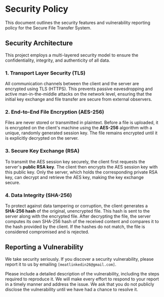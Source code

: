 # Security Policy

This document outlines the security features and vulnerability reporting policy for the Secure File Transfer System.

## Security Architecture

This project employs a multi-layered security model to ensure the confidentiality, integrity, and authenticity of all data.

### 1. Transport Layer Security (TLS)

All communication channels between the client and the server are encrypted using TLS (HTTPS). This prevents passive eavesdropping and active man-in-the-middle attacks on the network level, ensuring that the initial key exchange and file transfer are secure from external observers.

### 2. End-to-End File Encryption (AES-256)

Files are never stored or transmitted in plaintext. Before a file is uploaded, it is encrypted on the client's machine using the **AES-256** algorithm with a unique, randomly generated session key. The file remains encrypted until it is explicitly decrypted on the server.

### 3. Secure Key Exchange (RSA)

To transmit the AES session key securely, the client first requests the server's **public RSA key**. The client then encrypts the AES session key with this public key. Only the server, which holds the corresponding private RSA key, can decrypt and retrieve the AES key, making the key exchange secure.

### 4. Data Integrity (SHA-256)

To protect against data tampering or corruption, the client generates a **SHA-256 hash** of the original, unencrypted file. This hash is sent to the server along with the encrypted file. After decrypting the file, the server computes its own SHA-256 hash of the received content and compares it to the hash provided by the client. If the hashes do not match, the file is considered compromised and is rejected.

## Reporting a Vulnerability

We take security seriously. If you discover a security vulnerability, please report it to us by emailing `[meatlinkedin26@gmail.com]`.

Please include a detailed description of the vulnerability, including the steps required to reproduce it. We will make every effort to respond to your report in a timely manner and address the issue. We ask that you do not publicly disclose the vulnerability until we have had a chance to resolve it.